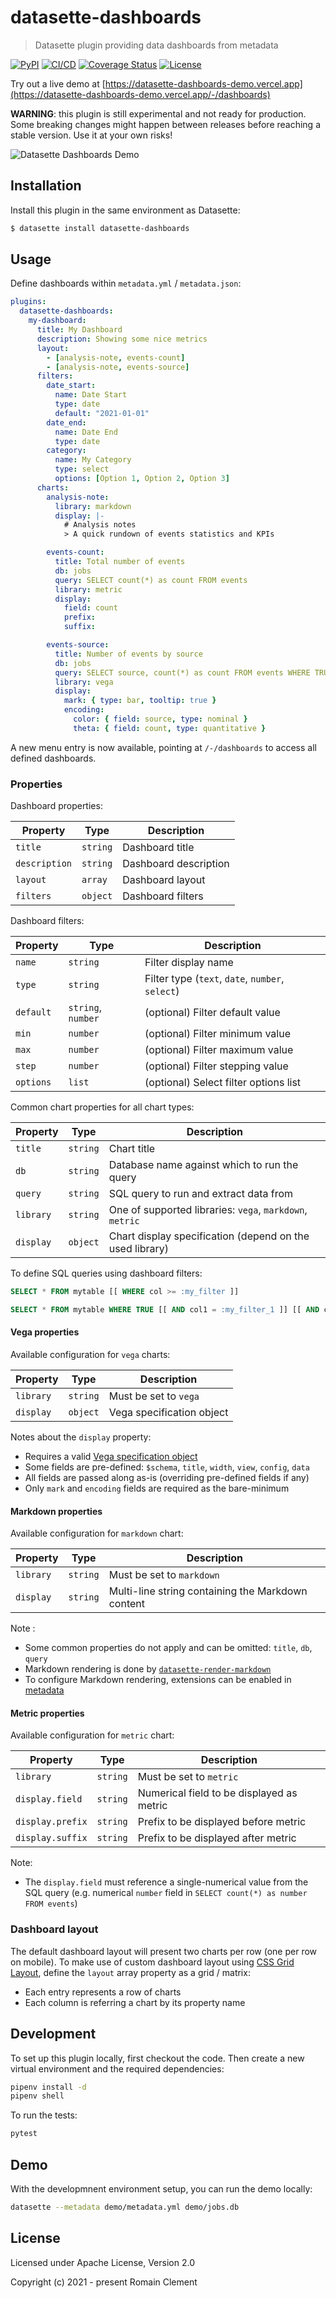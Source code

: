 # datasette-dashboards

> Datasette plugin providing data dashboards from metadata

[![PyPI](https://img.shields.io/pypi/v/datasette-dashboards.svg)](https://pypi.org/project/datasette-dashboards/)
[![CI/CD](https://github.com/rclement/datasette-dashboards/actions/workflows/ci-cd.yml/badge.svg)](https://github.com/rclement/datasette-dashboards/actions/workflows/ci-cd.yml)
[![Coverage Status](https://img.shields.io/codecov/c/github/rclement/datasette-dashboards)](https://codecov.io/gh/rclement/datasette-dashboards)
[![License](https://img.shields.io/github/license/rclement/datasette-dashboards)](https://github.com/rclement/datasette-dashboards/blob/master/LICENSE)

Try out a live demo at [https://datasette-dashboards-demo.vercel.app](https://datasette-dashboards-demo.vercel.app/-/dashboards)

**WARNING**: this plugin is still experimental and not ready for production.
Some breaking changes might happen between releases before reaching a stable version.
Use it at your own risks!

![Datasette Dashboards Demo](https://raw.githubusercontent.com/rclement/datasette-dashboards/master/demo/datasette-dashboards-demo.png)

## Installation

Install this plugin in the same environment as Datasette:

```bash
$ datasette install datasette-dashboards
```

## Usage

Define dashboards within `metadata.yml` / `metadata.json`:

```yaml
plugins:
  datasette-dashboards:
    my-dashboard:
      title: My Dashboard
      description: Showing some nice metrics
      layout:
        - [analysis-note, events-count]
        - [analysis-note, events-source]
      filters:
        date_start:
          name: Date Start
          type: date
          default: "2021-01-01"
        date_end:
          name: Date End
          type: date
        category:
          name: My Category
          type: select
          options: [Option 1, Option 2, Option 3]
      charts:
        analysis-note:
          library: markdown
          display: |-
            # Analysis notes
            > A quick rundown of events statistics and KPIs

        events-count:
          title: Total number of events
          db: jobs
          query: SELECT count(*) as count FROM events
          library: metric
          display:
            field: count
            prefix:
            suffix:

        events-source:
          title: Number of events by source
          db: jobs
          query: SELECT source, count(*) as count FROM events WHERE TRUE [[ AND date >= date(:date_start) ]] [[ AND date <= date(:date_end) ]] GROUP BY source ORDER BY count DESC
          library: vega
          display:
            mark: { type: bar, tooltip: true }
            encoding:
              color: { field: source, type: nominal }
              theta: { field: count, type: quantitative }
```

A new menu entry is now available, pointing at `/-/dashboards` to access all defined dashboards.

### Properties

Dashboard properties:

| Property      | Type     | Description           |
| ------------- | -------- | --------------------- |
| `title`       | `string` | Dashboard title       |
| `description` | `string` | Dashboard description |
| `layout`      | `array`  | Dashboard layout      |
| `filters`     | `object` | Dashboard filters     |

Dashboard filters:

| Property  | Type               | Description                                      |
| --------- | ------------------ | ------------------------------------------------ |
| `name`    | `string`           | Filter display name                              |
| `type`    | `string`           | Filter type (`text`, `date`, `number`, `select`) |
| `default` | `string`, `number` | (optional) Filter default value                  |
| `min`     | `number`           | (optional) Filter minimum value                  |
| `max`     | `number`           | (optional) Filter maximum value                  |
| `step`    | `number`           | (optional) Filter stepping value                 |
| `options` | `list`             | (optional) Select filter options list            |

Common chart properties for all chart types:

| Property  | Type     | Description                                              |
| --------- | -------- | -------------------------------------------------------- |
| `title`   | `string` | Chart title                                              |
| `db`      | `string` | Database name against which to run the query             |
| `query`   | `string` | SQL query to run and extract data from                   |
| `library` | `string` | One of supported libraries: `vega`, `markdown`, `metric` |
| `display` | `object` | Chart display specification (depend on the used library) |

To define SQL queries using dashboard filters:

```sql
SELECT * FROM mytable [[ WHERE col >= :my_filter ]]
```

```sql
SELECT * FROM mytable WHERE TRUE [[ AND col1 = :my_filter_1 ]] [[ AND col2 = :my_filter_2 ]]
```

#### Vega properties

Available configuration for `vega` charts:

| Property  | Type     | Description               |
| --------- | -------- | ------------------------- |
| `library` | `string` | Must be set to `vega`     |
| `display` | `object` | Vega specification object |

Notes about the `display` property:

- Requires a valid [Vega specification object](https://vega.github.io/vega-lite/docs/)
- Some fields are pre-defined: `$schema`, `title`, `width`, `view`, `config`, `data`
- All fields are passed along as-is (overriding pre-defined fields if any)
- Only `mark` and `encoding` fields are required as the bare-minimum

#### Markdown properties

Available configuration for `markdown` chart:

| Property  | Type     | Description                                       |
| --------- | -------- | ------------------------------------------------- |
| `library` | `string` | Must be set to `markdown`                         |
| `display` | `string` | Multi-line string containing the Markdown content |

Note :

- Some common properties do not apply and can be omitted: `title`, `db`, `query`
- Markdown rendering is done by [`datasette-render-markdown`](https://datasette.io/plugins/datasette-render-markdown)
- To configure Markdown rendering, extensions can be enabled in [metadata](https://datasette.io/plugins/datasette-render-markdown#user-content-markdown-extensions)

#### Metric properties

Available configuration for `metric` chart:

| Property         | Type     | Description                               |
| ---------------- | -------- | ----------------------------------------- |
| `library`        | `string` | Must be set to `metric`                   |
| `display.field`  | `string` | Numerical field to be displayed as metric |
| `display.prefix` | `string` | Prefix to be displayed before metric      |
| `display.suffix` | `string` | Prefix to be displayed after metric       |

Note:

- The `display.field` must reference a single-numerical value from the SQL query
  (e.g. numerical `number` field in `SELECT count(*) as number FROM events`)

### Dashboard layout

The default dashboard layout will present two charts per row (one per row on mobile).
To make use of custom dashboard layout using [CSS Grid Layout](https://developer.mozilla.org/en-US/docs/Web/CSS/CSS_Grid_Layout),
define the `layout` array property as a grid / matrix:

- Each entry represents a row of charts
- Each column is referring a chart by its property name

## Development

To set up this plugin locally, first checkout the code.
Then create a new virtual environment and the required dependencies:

```bash
pipenv install -d
pipenv shell
```

To run the tests:

```bash
pytest
```

## Demo

With the developmnent environment setup, you can run the demo locally:

```bash
datasette --metadata demo/metadata.yml demo/jobs.db
```

## License

Licensed under Apache License, Version 2.0

Copyright (c) 2021 - present Romain Clement
